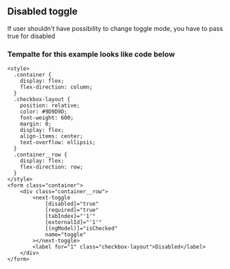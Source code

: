 ## Disabled toggle

If user shouldn't have possibility to change toggle mode, you have to pass true for disabled

### Tempalte for this example looks like code below
```
<style>
  .container {
    display: flex;
    flex-direction: column;
  }
  .checkbox-layout {
    position: relative;
    color: #9D9D9D;
    font-weight: 600;
    margin: 0;
    display: flex;
    align-items: center;
    text-overflow: ellipsis;
  }
  .container__row {
    display: flex;
    flex-direction: row;
  }
</style>
<form class="container">
    <div class="container__row">
        <next-toggle
            [disabled]="true"
            [required]="true"
            [tabIndex]="'1'"
            [externalId]="'1'"
            [(ngModel)]="isChecked"
            name="toggle"
        ></next-toggle>
        <label for="1" class="checkbox-layout">Disabled</label>
    </div>
</form>
```